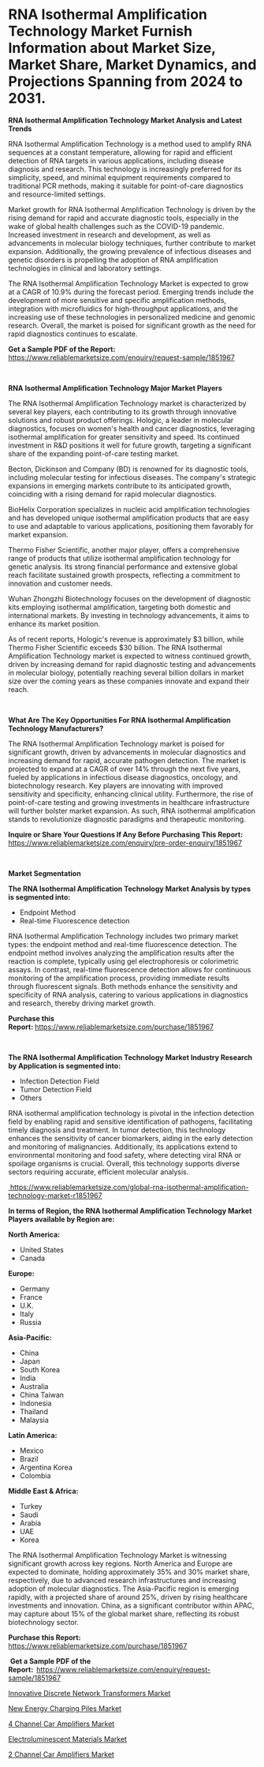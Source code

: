 <p><h1>RNA Isothermal Amplification Technology Market Furnish Information about Market Size, Market Share, Market Dynamics, and Projections Spanning from 2024 to 2031.</h1></p><p><strong>RNA Isothermal Amplification Technology Market Analysis and Latest Trends</strong></p>
<p><p>RNA Isothermal Amplification Technology is a method used to amplify RNA sequences at a constant temperature, allowing for rapid and efficient detection of RNA targets in various applications, including disease diagnosis and research. This technology is increasingly preferred for its simplicity, speed, and minimal equipment requirements compared to traditional PCR methods, making it suitable for point-of-care diagnostics and resource-limited settings.</p><p>Market growth for RNA Isothermal Amplification Technology is driven by the rising demand for rapid and accurate diagnostic tools, especially in the wake of global health challenges such as the COVID-19 pandemic. Increased investment in research and development, as well as advancements in molecular biology techniques, further contribute to market expansion. Additionally, the growing prevalence of infectious diseases and genetic disorders is propelling the adoption of RNA amplification technologies in clinical and laboratory settings.</p><p>The RNA Isothermal Amplification Technology Market is expected to grow at a CAGR of 10.9% during the forecast period. Emerging trends include the development of more sensitive and specific amplification methods, integration with microfluidics for high-throughput applications, and the increasing use of these technologies in personalized medicine and genomic research. Overall, the market is poised for significant growth as the need for rapid diagnostics continues to escalate.</p></p>
<p><strong>Get a Sample PDF of the Report:&nbsp;</strong> <a href="https://www.reliablemarketsize.com/enquiry/request-sample/1851967?utm_campaign=1105&utm_medium=2&utm_source=Github&utm_content=ia&utm_term=18102024&utm_id=rna-isothermal-amplification-technology">https://www.reliablemarketsize.com/enquiry/request-sample/1851967</a></p>
<p>&nbsp;</p>
<p><strong>RNA Isothermal Amplification Technology Major Market Players</strong></p>
<p><p>The RNA Isothermal Amplification Technology market is characterized by several key players, each contributing to its growth through innovative solutions and robust product offerings. Hologic, a leader in molecular diagnostics, focuses on women's health and cancer diagnostics, leveraging isothermal amplification for greater sensitivity and speed. Its continued investment in R&D positions it well for future growth, targeting a significant share of the expanding point-of-care testing market.</p><p>Becton, Dickinson and Company (BD) is renowned for its diagnostic tools, including molecular testing for infectious diseases. The company's strategic expansions in emerging markets contribute to its anticipated growth, coinciding with a rising demand for rapid molecular diagnostics.</p><p>BioHelix Corporation specializes in nucleic acid amplification technologies and has developed unique isothermal amplification products that are easy to use and adaptable to various applications, positioning them favorably for market expansion. </p><p>Thermo Fisher Scientific, another major player, offers a comprehensive range of products that utilize isothermal amplification technology for genetic analysis. Its strong financial performance and extensive global reach facilitate sustained growth prospects, reflecting a commitment to innovation and customer needs.</p><p>Wuhan Zhongzhi Biotechnology focuses on the development of diagnostic kits employing isothermal amplification, targeting both domestic and international markets. By investing in technology advancements, it aims to enhance its market position.</p><p>As of recent reports, Hologic's revenue is approximately $3 billion, while Thermo Fisher Scientific exceeds $30 billion. The RNA Isothermal Amplification Technology market is expected to witness continued growth, driven by increasing demand for rapid diagnostic testing and advancements in molecular biology, potentially reaching several billion dollars in market size over the coming years as these companies innovate and expand their reach.</p></p>
<p>&nbsp;</p>
<p><strong>What Are The Key Opportunities For RNA Isothermal Amplification Technology Manufacturers?</strong></p>
<p><p>The RNA Isothermal Amplification Technology market is poised for significant growth, driven by advancements in molecular diagnostics and increasing demand for rapid, accurate pathogen detection. The market is projected to expand at a CAGR of over 14% through the next five years, fueled by applications in infectious disease diagnostics, oncology, and biotechnology research. Key players are innovating with improved sensitivity and specificity, enhancing clinical utility. Furthermore, the rise of point-of-care testing and growing investments in healthcare infrastructure will further bolster market expansion. As such, RNA isothermal amplification stands to revolutionize diagnostic paradigms and therapeutic monitoring.</p></p>
<p><strong>Inquire or Share Your Questions If Any Before Purchasing This Report:</strong> <a href="https://www.reliablemarketsize.com/enquiry/pre-order-enquiry/1851967?utm_campaign=1105&utm_medium=2&utm_source=Github&utm_content=ia&utm_term=18102024&utm_id=rna-isothermal-amplification-technology">https://www.reliablemarketsize.com/enquiry/pre-order-enquiry/1851967</a></p>
<p>&nbsp;</p>
<p><strong>Market Segmentation</strong></p>
<p><strong>The RNA Isothermal Amplification Technology Market Analysis by types is segmented into:</strong></p>
<p><ul><li>Endpoint Method</li><li>Real-time Fluorescence detection</li></ul></p>
<p><p>RNA Isothermal Amplification Technology includes two primary market types: the endpoint method and real-time fluorescence detection. The endpoint method involves analyzing the amplification results after the reaction is complete, typically using gel electrophoresis or colorimetric assays. In contrast, real-time fluorescence detection allows for continuous monitoring of the amplification process, providing immediate results through fluorescent signals. Both methods enhance the sensitivity and specificity of RNA analysis, catering to various applications in diagnostics and research, thereby driving market growth.</p></p>
<p><strong>Purchase this Report:&nbsp;</strong><a href="https://www.reliablemarketsize.com/purchase/1851967?utm_campaign=1105&utm_medium=2&utm_source=Github&utm_content=ia&utm_term=18102024&utm_id=rna-isothermal-amplification-technology">https://www.reliablemarketsize.com/purchase/1851967</a></p>
<p>&nbsp;</p>
<p><strong>The RNA Isothermal Amplification Technology Market Industry Research by Application is segmented into:</strong></p>
<p><ul><li>Infection Detection Field</li><li>Tumor Detection Field</li><li>Others</li></ul></p>
<p><p>RNA isothermal amplification technology is pivotal in the infection detection field by enabling rapid and sensitive identification of pathogens, facilitating timely diagnosis and treatment. In tumor detection, this technology enhances the sensitivity of cancer biomarkers, aiding in the early detection and monitoring of malignancies. Additionally, its applications extend to environmental monitoring and food safety, where detecting viral RNA or spoilage organisms is crucial. Overall, this technology supports diverse sectors requiring accurate, efficient molecular analysis.</p></p>
<p><a href="https://www.reliablemarketsize.com/global-rna-isothermal-amplification-technology-market-r1851967?utm_campaign=1105&utm_medium=2&utm_source=Github&utm_content=ia&utm_term=18102024&utm_id=rna-isothermal-amplification-technology">&nbsp;https://www.reliablemarketsize.com/global-rna-isothermal-amplification-technology-market-r1851967</a></p>
<p><strong>In terms of Region, the RNA Isothermal Amplification Technology Market Players available by Region are:</strong></p>
<p>
    <p> <strong> North America: </strong>
        <ul>
            <li>United States</li>
            <li>Canada</li>
        </ul>
        </p> 
    <p> <strong> Europe: </strong>
        <ul>
            <li>Germany</li>
            <li>France</li>
            <li>U.K.</li>
            <li>Italy</li>
            <li>Russia</li>
        </ul>
        </p> 
    <p> <strong> Asia-Pacific: </strong>
        <ul>
            <li>China</li>
            <li>Japan</li>
            <li>South Korea</li>
            <li>India</li>
            <li>Australia</li>
            <li>China Taiwan</li>
            <li>Indonesia</li>
            <li>Thailand</li>
            <li>Malaysia</li>
        </ul>
        </p> 
    <p> <strong> Latin America: </strong>
        <ul>
            <li>Mexico</li>
            <li>Brazil</li>
            <li>Argentina Korea</li>
            <li>Colombia</li>
        </ul>
        </p> 
    <p> <strong> Middle East & Africa: </strong>
        <ul>
            <li>Turkey</li>
            <li>Saudi</li>
            <li>Arabia</li>
            <li>UAE</li>
            <li>Korea</li>
        </ul>
    </p>
    </p>
<p><p>The RNA Isothermal Amplification Technology Market is witnessing significant growth across key regions. North America and Europe are expected to dominate, holding approximately 35% and 30% market share, respectively, due to advanced research infrastructures and increasing adoption of molecular diagnostics. The Asia-Pacific region is emerging rapidly, with a projected share of around 25%, driven by rising healthcare investments and innovation. China, as a significant contributor within APAC, may capture about 15% of the global market share, reflecting its robust biotechnology sector.</p></p>
<p><strong>Purchase this Report: </strong><a href="https://www.reliablemarketsize.com/purchase/1851967?utm_campaign=1105&utm_medium=2&utm_source=Github&utm_content=ia&utm_term=18102024&utm_id=rna-isothermal-amplification-technology">https://www.reliablemarketsize.com/purchase/1851967</a></p>
<p>&nbsp;<strong>Get a Sample PDF of the Report:&nbsp;&nbsp;</strong><a href="https://www.reliablemarketsize.com/enquiry/request-sample/1851967?utm_campaign=1105&utm_medium=2&utm_source=Github&utm_content=ia&utm_term=18102024&utm_id=rna-isothermal-amplification-technology">https://www.reliablemarketsize.com/enquiry/request-sample/1851967</a></p>
<p><strong></strong></p>
<p><p><a href="https://github.com/ofeliap0codgers/Market-Research-Report-List-1/blob/main/innovative-discrete-network-transformers-market.md?utm_campaign=1105&utm_medium=2&utm_source=Github&utm_content=ia&utm_term=18102024&utm_id=rna-isothermal-amplification-technology">Innovative Discrete Network Transformers Market</a></p><p><a href="https://github.com/raymederonmot/Market-Research-Report-List-1/blob/main/new-energy-charging-piles-market.md?utm_campaign=1105&utm_medium=2&utm_source=Github&utm_content=ia&utm_term=18102024&utm_id=rna-isothermal-amplification-technology">New Energy Charging Piles Market</a></p><p><a href="https://www.linkedin.com/pulse/4-channel-car-amplifiers-momentum-charting-149-cagr-path-5fzhf?utm_campaign=1105&utm_medium=2&utm_source=Github&utm_content=ia&utm_term=18102024&utm_id=rna-isothermal-amplification-technology">4 Channel Car Amplifiers Market</a></p><p><a href="https://www.linkedin.com/pulse/electroluminescent-materials-market-size-growth-industry-analysis-xwjtf?utm_campaign=1105&utm_medium=2&utm_source=Github&utm_content=ia&utm_term=18102024&utm_id=rna-isothermal-amplification-technology">Electroluminescent Materials Market</a></p><p><a href="https://www.linkedin.com/pulse/global-perspectives-2-channel-car-amplifiers-market-trends-gqalf?utm_campaign=1105&utm_medium=2&utm_source=Github&utm_content=ia&utm_term=18102024&utm_id=rna-isothermal-amplification-technology">2 Channel Car Amplifiers Market</a></p></p>